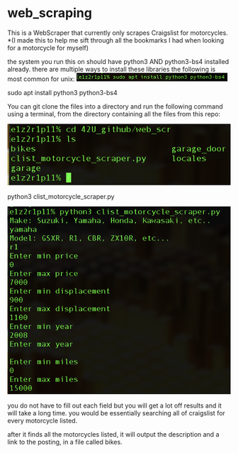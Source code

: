 # web_scraping
This is a WebScraper that currently only scrapes Craigslist for motorcycles. *(I made this to help me sift through all the bookmarks I had when looking for a motorcycle for myself)

the system you run this on should have python3 AND python3-bs4 installed already.
there are multiple ways to install these libraries the following is most common for unix:
![alt text](https://github.com/42U/web_scraping/blob/master/resources/clist_42u3.png)

sudo apt install python3 python3-bs4


You can git clone the files into a directory and run the following command using a terminal,
from the directory containing all the files from this repo:

![alt text](https://github.com/42U/web_scraping/blob/master/resources/clist_42u.png)

python3 clist_motorcycle_scraper.py

![alt text](https://github.com/42U/web_scraping/blob/master/resources/clist_42u2.png)

you do not have to fill out each field but you will get a lot off results and it will take a long time. you would be
essentially searching all of craigslist for every motorcycle listed.

after it finds all the motorcycles listed, it will output the description and a link to the posting, in a file called bikes.

